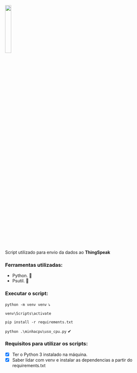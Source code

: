 <h1><img src = "https://i.imgur.com/opNdQU9.png" width="20%"/></h1>
Script utilizado para envio da dados ao <strong>ThingSpeak</strong>

### Ferramentas utilizadas:
- Python. 🐍
- Psutil. 🐧

### Executar o script:

<code>python -m venv venv</code> ⤵

<code>venv\Scripts\activate</code>

<code>pip install -r requirements.txt</code>

<code>python .\minhacpu\uso_cpu.py</code> ✔

### Requisitos para utilizar os scripts:
- [x] Ter o Python 3 instalado na máquina.
- [x] Saber lidar com venv e instalar as dependencias a partir do requirements.txt